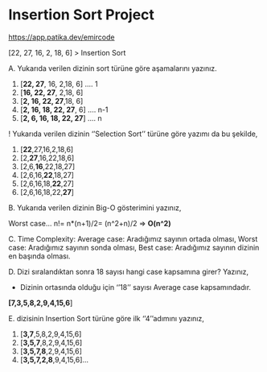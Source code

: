 # Insertion Sort Project

https://app.patika.dev/emircode

[22, 27, 16, 2, 18, 6] > Insertion Sort

A. Yukarıda verilen dizinin sort türüne göre aşamalarını yazınız.

1.  [**22, 27**, 16, 2,18, 6] .... 1
2.  [**16, 22, 27**, 2,18, 6]
3.  [**2, 16, 22, 27**,18, 6]
4.  [**2, 16, 18, 22, 27**, 6] .... n-1
5.  [**2, 6, 16, 18, 22, 27**] .... n

! Yukarıda verilen dizinin ‘’Selection Sort’’ türüne göre yazımı da bu şekilde,

1. [**22**,27,16,2,18,6]
2. [2,**27**,16,22,18,6]
3. [2,6,**16**,22,18,27]
4. [2,6,16,**22**,18,27]
5. [2,6,16,18,**22**,27]
6. [2,6,16,18,22,**27**]

B. Yukarıda verilen dizinin Big-O gösterimini yazınız,

Worst case…  n!= n*(n+1)/2= (n^2+n)/2 => **O(n^2)** 

C. Time Complexity: Average case: Aradığımız sayının ortada olması, Worst case: Aradığımız sayının sonda olması, Best case: Aradığımız sayının dizinin en başında olması.

D. Dizi sıralandıktan sonra 18 sayısı hangi case kapsamına girer? Yazınız,

- Dizinin ortasında olduğu için ‘’18’’ sayısı Average case kapsamındadır.

**[7,3,5,8,2,9,4,15,6**] 

E. dizisinin Insertion Sort türüne göre ilk ‘’4’’adımını yazınız,

1. [**3,7**,5,8,2,9,4,15,6]
2. [**3,5,7**,8,2,9,4,15,6]
3. [**3,5,7,8**,2,9,4,15,6]
4. [**3,5,7,2,8**,9,4,15,6]…
